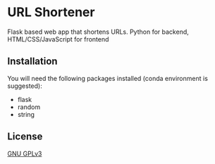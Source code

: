 # URL Shortener

Flask based web app that shortens URLs. Python for backend, HTML/CSS/JavaScript for frontend

## Installation

You will need the following packages installed (conda environment is suggested):

- flask
- random
- string

## License
[GNU GPLv3](https://choosealicense.com/licenses/gpl-3.0/#)
